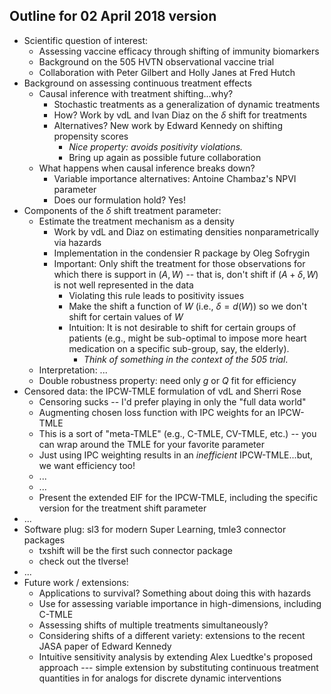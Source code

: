 ## Outline for 02 April 2018 version

* Scientific question of interest:
  * Assessing vaccine efficacy through shifting of immunity biomarkers
  * Background on the 505 HVTN observational vaccine trial
  * Collaboration with Peter Gilbert and Holly Janes at Fred Hutch
* Background on assessing continuous treatment effects
  * Causal inference with treatment shifting...why?
    * Stochastic treatments as a generalization of dynamic treatments
    * How? Work by vdL and Ivan Diaz on the $\delta$ shift for treatments
    * Alternatives? New work by Edward Kennedy on shifting propensity scores
      * _Nice property: avoids positivity violations._
      * Bring up again as possible future collaboration
  * What happens when causal inference breaks down?
    * Variable importance alternatives: Antoine Chambaz's NPVI parameter
    * Does our formulation hold? Yes!
* Components of the $\delta$ shift treatment parameter:
  * Estimate the treatment mechanism as a density
    * Work by vdL and Diaz on estimating densities nonparametrically via hazards
    * Implementation in the condensier R package by Oleg Sofrygin
    * Important: Only shift the treatment for those observations for which there
        is support in $(A, W)$ -- that is, don't shift if $(A + \delta, W)$ is
        not well represented in the data
        * Violating this rule leads to positivity issues
        * Make the shift a function of $W$ (i.e., $\delta = d(W)$) so we don't
            shift for certain values of $W$
        * Intuition: It is not desirable to shift for certain groups of patients
            (e.g., might be sub-optimal to impose more heart medication on a
            specific sub-group, say, the elderly).
            * _Think of something in the context of the 505 trial_.
  * Interpretation: ...
  * Double robustness property: need only $g$ or $Q$ fit for efficiency
* Censored data: the IPCW-TMLE formulation of vdL and Sherri Rose
  * Censoring sucks -- I'd prefer playing in only the "full data world"
  * Augmenting chosen loss function with IPC weights for an IPCW-TMLE
  * This is a sort of "meta-TMLE" (e.g., C-TMLE, CV-TMLE, etc.) -- you can wrap
    around the TMLE for your favorite parameter
  * Just using IPC weighting results in an _inefficient_ IPCW-TMLE...but, we
      want efficiency too!
  * ...
  * ...
  * Present the extended EIF for the IPCW-TMLE, including the specific version
      for the treatment shift parameter
* ...
* Software plug: sl3 for modern Super Learning, tmle3 connector packages
  * txshift will be the first such connector package
  * check out the tlverse!
* ...
* Future work / extensions:
  * Applications to survival? Something about doing this with hazards
  * Use for assessing variable importance in high-dimensions, including C-TMLE
  * Assessing shifts of multiple treatments simultaneously?
  * Considering shifts of a different variety: extensions to the recent JASA
      paper of Edward Kennedy
  * Intuitive sensitivity analysis by extending Alex Luedtke's proposed approach
      --- simple extension by substituting continuous treatment quantities in
      for analogs for discrete dynamic interventions


